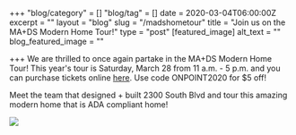 +++
"blog/category" = []
"blog/tag" = []
date = 2020-03-04T06:00:00Z
excerpt = ""
layout = "blog"
slug = "/madshometour"
title = "Join us on the MA+DS Modern Home Tour!"
type = "post"
[featured_image]
alt_text = ""
blog_featured_image = ""

+++
We are thrilled to once again partake in the MA+DS Modern Home Tour! This year's tour is Saturday, March 28 from 11 a.m. - 5 p.m. and you can purchase tickets online [here](https://www.eventbrite.com/e/2020-mads-10th-annual-houston-modern-home-tour-tickets-88976636515?discount=ONPOINT2020). Use code ONPOINT2020 for $5 off! 

Meet the team that designed + built 2300 South Blvd and tour this amazing modern home that is ADA compliant home! 

![](https://res.cloudinary.com/onpointcustomhomes/image/upload/v1583337252/OnPoint%20Custom%20Homes/ma_ds_tour_utouim.png)